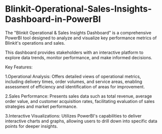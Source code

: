 # Blinkit-Operational-Sales-Insights-Dashboard-in-PowerBI

The "Blinkit Operational & Sales Insights Dashboard" is a comprehensive PowerBI tool designed to analyze and visualize key performance metrics of Blinkit's operations and sales.

This dashboard provides stakeholders with an interactive platform to explore data trends, monitor performance, and make informed decisions.

Key Features:

1.Operational Analysis: Offers detailed views of operational metrics, including delivery times, order volumes, and service areas, enabling assessment of efficiency and identification of areas for improvement.

2.Sales Performance: Presents sales data such as total revenue, average order value, and customer acquisition rates, facilitating evaluation of sales strategies and market performance.

3.Interactive Visualizations: Utilizes PowerBI's capabilities to deliver interactive charts and graphs, allowing users to drill down into specific data points for deeper insights.
